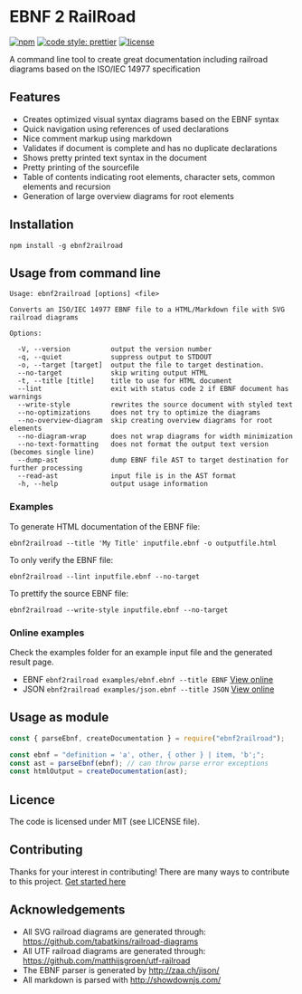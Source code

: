 # EBNF 2 RailRoad

[![npm](https://badgen.now.sh/npm/v/ebnf2railroad?icon=npm)](http://npm.im/ebnf2railroad)
[![code style: prettier](https://badgen.now.sh/badge/code%20style/prettier/ff69b4)](https://github.com/prettier/prettier)
[![license](https://badgen.now.sh/github/license/matthijsgroen/ebnf2railroad)](https://github.com/matthijsgroen/ebnf2railroad)

A command line tool to create great documentation including railroad diagrams
based on the ISO/IEC 14977 specification

## Features

- Creates optimized visual syntax diagrams based on the EBNF syntax
- Quick navigation using references of used declarations
- Nice comment markup using markdown
- Validates if document is complete and has no duplicate declarations
- Shows pretty printed text syntax in the document
- Pretty printing of the sourcefile
- Table of contents indicating root elements, character sets, common elements
  and recursion
- Generation of large overview diagrams for root elements

## Installation

```
npm install -g ebnf2railroad
```

## Usage from command line

```
Usage: ebnf2railroad [options] <file>

Converts an ISO/IEC 14977 EBNF file to a HTML/Markdown file with SVG railroad diagrams

Options:

  -V, --version          output the version number
  -q, --quiet            suppress output to STDOUT
  -o, --target [target]  output the file to target destination.
  --no-target            skip writing output HTML
  -t, --title [title]    title to use for HTML document
  --lint                 exit with status code 2 if EBNF document has warnings
  --write-style          rewrites the source document with styled text
  --no-optimizations     does not try to optimize the diagrams
  --no-overview-diagram  skip creating overview diagrams for root elements
  --no-diagram-wrap      does not wrap diagrams for width minimization
  --no-text-formatting   does not format the output text version (becomes single line)
  --dump-ast             dump EBNF file AST to target destination for further processing
  --read-ast             input file is in the AST format
  -h, --help             output usage information
```

### Examples

To generate HTML documentation of the EBNF file:

```
ebnf2railroad --title 'My Title' inputfile.ebnf -o outputfile.html
```

To only verify the EBNF file:

```
ebnf2railroad --lint inputfile.ebnf --no-target
```

To prettify the source EBNF file:

```
ebnf2railroad --write-style inputfile.ebnf --no-target
```

### Online examples

Check the examples folder for an example input file and the generated result
page.

- EBNF `ebnf2railroad examples/ebnf.ebnf --title EBNF` [View
  online][example-ebnf]
- JSON `ebnf2railroad examples/json.ebnf --title JSON` [View
  online][example-json]

## Usage as module

```javascript
const { parseEbnf, createDocumentation } = require("ebnf2railroad");

const ebnf = "definition = 'a', other, { other } | item, 'b';";
const ast = parseEbnf(ebnf); // can throw parse error exceptions
const htmlOutput = createDocumentation(ast);
```

## Licence

The code is licensed under MIT (see LICENSE file).

## Contributing

Thanks for your interest in contributing! There are many ways to contribute to
this project. [Get started here](CONTRIBUTING.md)

## Acknowledgements

- All SVG railroad diagrams are generated through:
  https://github.com/tabatkins/railroad-diagrams
- All UTF railroad diagrams are generated through:
  https://github.com/matthijsgroen/utf-railroad
- The EBNF parser is generated by http://zaa.ch/jison/
- All markdown is parsed with http://showdownjs.com/

[example-ebnf]: https://htmlpreview.github.io/?https://github.com/matthijsgroen/ebnf2railroad/blob/master/examples/ebnf.html
[example-json]: https://htmlpreview.github.io/?https://github.com/matthijsgroen/ebnf2railroad/blob/master/examples/json.html
